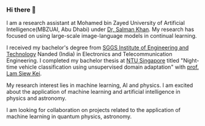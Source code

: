 ### Hi there 👋

<!--
**vgthengane/vgthengane** is a ✨ _special_ ✨ repository because its `README.md` (this file) appears on your GitHub profile.

Here are some ideas to get you started:

- 🔭 I’m currently working on ...
- 🌱 I’m currently learning ...
- 👯 I’m looking to collaborate on ...
- 🤔 I’m looking for help with ...
- 💬 Ask me about ...
- 📫 How to reach me: ...
- 😄 Pronouns: ...
- ⚡ Fun fact: ...
-->

I am a research assistant at Mohamed bin Zayed University of Artificial Intelligence(MBZUAI, Abu Dhabi) under [Dr, Salman Khan](https://salman-h-khan.github.io/). My research has focused on using large-scale image-language models in continual learning.

I received my bachelor's degree from [SGGS Institute of Engineering and Technology](https://www.sggs.ac.in/) Nanded (India) in Electronics and Telecommunication Engineering. I completed my bachelor thesis at [NTU Singapore](https://www.ntu.edu.sg/) titled "Night-time vehicle classification using unsupervised domain adaptation" with [prof. Lam Siew Kei](https://personal.ntu.edu.sg/assklam/).

My research interest lies in machine learning, AI and physics. I am excited about the application of machine learning and artificial intelligence in physics and astronomy.

I am looking for collaboration on projects related to the application of machine learning in quantum physics, astronomy. 
